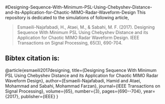 #Designing-Sequence-With-Minimum-PSL-Using-Chebyshev-Distance-and-its-Application-for-Chaotic-MIMO-Radar-Waveform-Design
This repository is dedicated to the simulations of following article,
>Esmaeili-Najafabadi, H., Ataei, M., & Sabahi, M. F. (2017). 
>Designing Sequence With Minimum PSL Using Chebyshev Distance and its Application for Chaotic MIMO Radar Waveform Design. 
>IEEE Transactions on Signal Processing, 65(3), 690-704.

## Bibtex citation is: 
@article{esmaeili2017designing,
  title={Designing Sequence With Minimum PSL Using Chebyshev Distance and its Application for Chaotic MIMO Radar Waveform Design},
  author={Esmaeili-Najafabadi, Hamid and Ataei, Mohammad and Sabahi, Mohammad Farzan},
  journal={IEEE Transactions on Signal Processing},
  volume={65},
  number={3},
  pages={690--704},
  year={2017},
  publisher={IEEE}
}
